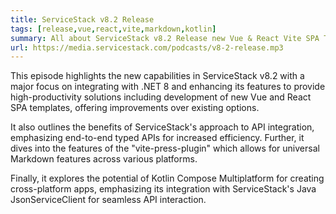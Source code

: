 ```yaml
---
title: ServiceStack v8.2 Release
tags: [release,vue,react,vite,markdown,kotlin]
summary: All about ServiceStack v8.2 Release new Vue & React Vite SPA Tailwind Markdown powered Templates, integrated Identity Auth, new Kotlin Compose Multiplatform template and new Vite Press Plugin  
url: https://media.servicestack.com/podcasts/v8-2-release.mp3
---
```


This episode highlights the new capabilities in ServiceStack v8.2 with a major focus on integrating 
with .NET 8 and enhancing its features to provide high-productivity solutions including development 
of new Vue and React SPA templates, offering improvements over existing options. 

It also outlines the benefits of ServiceStack's approach to API integration, emphasizing end-to-end 
typed APIs for increased efficiency. Further, it dives into the features of the 
"vite-press-plugin" which allows for universal Markdown features across various platforms. 

Finally, it explores the potential of Kotlin Compose Multiplatform for creating cross-platform apps, 
emphasizing its integration with ServiceStack's Java JsonServiceClient for seamless API interaction.